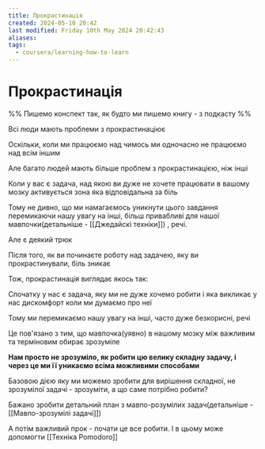 ```yaml
---
title: Прокрастинація
created: 2024-05-10 20:42
last modified: Friday 10th May 2024 20:42:43
aliases: 
tags:
  - coursera/learning-how-to-learn
---
```

# Прокрастинація

%% Пишемо конспект так, як будто ми пишемо книгу - з подкасту %%

Всі люди мають проблеми з прокрастинаціює

Оскільки, коли ми працюємо над чимось ми одночасно не працюємо над всім іншим

Але багато людей мають більше проблем з прокрастинацією, ніж інші


Коли у вас є задача, над якою ви дуже не хочете працювати в вашому мозку активується зона яка відповідальна за біль

Тому не дивно, що ми намагаємось уникнути цього завдання перемикаючи нашу увагу на інші, більш привабливі для нашої мавпочки(детальніше - [[Джедайскі техніки]]) , речі.

Але є деякий трюк

Після того, як ви починаєте роботу над задачею, яку ви прокрастинували, біль зникає

Тож, прокрастинація виглядає якось так:

Спочатку у нас є задача, яку ми не дуже хочемо робити і яка викликає у нас дискомфорт коли ми думаємо про неї

Тому ми перемикаємо нашу увагу на інші, часто дуже безкорисні, речі

Це пов'язано з тим, що мавпочка(уявно) в нашому мозку між важливим та терміновим обирає зрозуміле

**Нам просто не зрозуміло, як робити цю велику складну задачу, і через це ми її уникаємо всіма можливими способами**

Базовою дією яку ми можемо зробити для вирішення складної, не зрозумілої задачі - зрозуміти, а що саме потрібно робити?

Бажано зробити детальний план з мавпо-розумілих задач(детальніше -  [[Мавпо-зрозумілі задачі]])

А потім важливий прок - почати це все робити. І в цьому може допомогти [[Техніка Pomodoro]]

